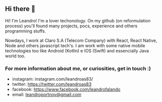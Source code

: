   
## Hi there 👋

Hi! I'm Leandro! I'm a lover techonology. On my github (on reformulation process) you'll found many projects, pocs, experience and others programming stuffs. 

Nowdays, I work at Claro S.A (Telecom Company) with React, React Native, Node and others javascript tech's. I am work with some native mobile technologies too like Android (Kotlin) e IOS (Swift) and essencially Java world too.

### For more information about me, or curiosities, get in touch :)

- instagram: instagram.com/leandroas83/
- twitter: https://twitter.com/leandroas83
- facebook: https://www.facebook.com/leandrofalando
- email: leandroportnoy@gmail.com

